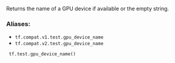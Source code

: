 Returns the name of a GPU device if available or the empty string.
### Aliases:
- `tf.compat.v1.test.gpu_device_name`
- `tf.compat.v2.test.gpu_device_name`

```
 tf.test.gpu_device_name()
```
